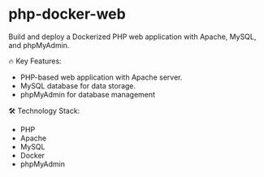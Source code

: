 # php-docker-web
Build and deploy a Dockerized PHP web application with Apache, MySQL, and phpMyAdmin.

🔥 Key Features:
- PHP-based web application with Apache server.
- MySQL database for data storage.
- phpMyAdmin for database management

🛠️ Technology Stack:
- PHP
- Apache
- MySQL
- Docker
- phpMyAdmin


